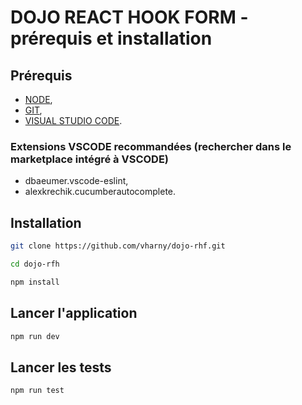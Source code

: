 # DOJO REACT HOOK FORM - prérequis et installation

## Prérequis

- [NODE](https://nodejs.org/en/),
- [GIT](https://git-scm.com),
- [VISUAL STUDIO CODE](https://code.visualstudio.com).

### Extensions VSCODE recommandées (rechercher dans le marketplace intégré à VSCODE)

- dbaeumer.vscode-eslint,
- alexkrechik.cucumberautocomplete.

## Installation

```bash
git clone https://github.com/vharny/dojo-rhf.git
```

```bash
cd dojo-rfh
```

```bash
npm install
```

## Lancer l'application

```bash
npm run dev
```

## Lancer les tests

```bash
npm run test
```
